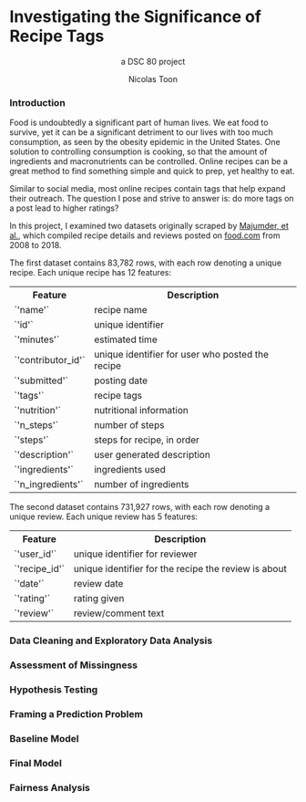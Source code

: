 
# Investigating the Significance of Recipe Tags
<p style="text-align:center;">a DSC 80 project</p>
<p style="text-align:center;">Nicolas Toon</p>

### Introduction
Food is undoubtedly a significant part of human lives. We eat food to survive, yet it can be a significant detriment to our lives with too much consumption, as seen by the obesity epidemic in the United States. One solution to controlling consumption is cooking, so that the amount of ingredients and macronutrients can be controlled. Online recipes can be a great method to find something simple and quick to prep, yet healthy to eat.

Similar to social media, most online recipes contain tags that help expand their outreach. The question I pose and strive to answer is: do more tags on a post lead to higher ratings?

In this project, I examined two datasets originally scraped by <a href='https://cseweb.ucsd.edu/~jmcauley/pdfs/emnlp19c.pdf'>Majumder, et al.</a>, which compiled recipe details and reviews posted on <a href='https://www.food.com/'>food.com</a> from 2008 to 2018.

The first dataset contains 83,782 rows, with each row denoting a unique recipe. Each unique recipe has 12 features:
<table>
  <tr>
    <th>Feature</th>
    <th>Description</th>
  </tr>
  <tr>
    <td>`'name'`</td>
    <td>recipe name</td>
  </tr>
  <tr>
    <td>`'id'`</td>
    <td>unique identifier</td>
  </tr>
  <tr>
    <td>`'minutes'`</td>
    <td>estimated time</td>
  </tr>
  <tr>
    <td>`'contributor_id'`</td>
    <td>unique identifier for user who posted the recipe</td>
  </tr>
  <tr>
    <td>`'submitted'`</td>
    <td>posting date</td>
  </tr>
  <tr>
    <td>`'tags'`</td>
    <td>recipe tags</td>
  </tr>
  <tr>
    <td>`'nutrition'`</td>
    <td>nutritional information</td>
  </tr>
  <tr>
    <td>`'n_steps'`</td>
    <td>number of steps</td>
  </tr>
  <tr>
    <td>`'steps'`</td>
    <td>steps for recipe, in order</td>
  </tr>
  <tr>
    <td>`'description'`</td>
    <td>user generated description</td>
  </tr>
  <tr>
    <td>`'ingredients'`</td>
    <td>ingredients used</td>
  </tr>
  <tr>
    <td>`'n_ingredients'`</td>
    <td>number of ingredients</td>
  </tr>
</table>

The second dataset contains 731,927 rows, with each row denoting a unique review. Each unique review has 5 features:
<table>
  <tr>
    <th>Feature</th>
    <th>Description</th>
  </tr>
  <tr>
    <td>`'user_id'`</td>
    <td>unique identifier for reviewer</td>
  </tr>
  <tr>
    <td>`'recipe_id'`</td>
    <td>unique identifier for the recipe the review is about</td>
  </tr>
  <tr>
    <td>`'date'`</td>
    <td>review date</td>
  </tr>
  <tr>
    <td>`'rating'`</td>
    <td>rating given</td>
  </tr>
  <tr>
    <td>`'review'`</td>
    <td>review/comment text</td>
  </tr>
</table>

### Data Cleaning and Exploratory Data Analysis
### Assessment of Missingness
### Hypothesis Testing
### Framing a Prediction Problem
### Baseline Model
### Final Model
### Fairness Analysis
